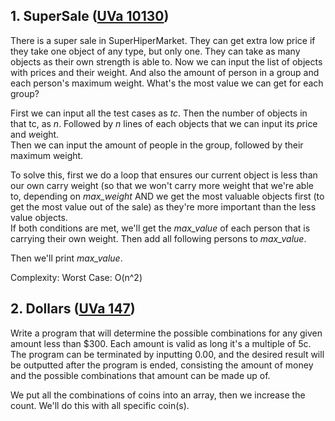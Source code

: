 ## 1. SuperSale ([UVa 10130](https://uva.onlinejudge.org/index.php?option=com_onlinejudge&Itemid=8&category=24&page=show_problem&problem=1071))

There is a super sale in SuperHiperMarket. They can get extra low price if they take one object of any type, but only one. They can take as many objects as their own strength is able to. Now we can input the list of objects with prices and their weight. And also the amount of person in a group and each person's maximum weight. What's the most value we can get for each group?

First we can input all the test cases as *tc*. Then the number of objects in that tc, as *n*. Followed by *n* lines of each objects that we can input its *p*rice and *w*eight.  
Then we can input the amount of people in the group, followed by their maximum weight.

To solve this, first we do a loop that ensures our current object is less than our own carry weight (so that we won't carry more weight that we're able to, depending on *max_weight* AND we get the most valuable objects first (to get the most value out of the sale) as they're more important than the less value objects.  
If both conditions are met, we'll get the *max_value* of each person that is carrying their own weight. Then add all following persons to *max_value*.

Then we'll print *max_value*.

Complexity: Worst Case: O(n^2)

## 2. Dollars ([UVa 147](https://uva.onlinejudge.org/index.php?option=com_onlinejudge&Itemid=8&category=24&page=show_problem&problem=83))
Write a program that will determine the possible combinations for any given amount less than $300. Each amount is valid as long it's a multiple of 5c.  
The program can be terminated by inputting 0.00, and the desired result will be outputted after the program is ended, consisting the amount of money and the possible combinations that amount can be made up of.

We put all the combinations of coins into an array, then we increase the count.
We'll do this with all specific coin(s).
